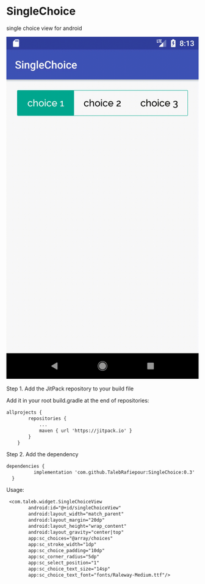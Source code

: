 # SingleChoice
single choice view for android

![alt text](https://github.com/TalebRafiepour/SingleChoice/blob/master/SingleChoiceGif.gif)




Step 1. Add the JitPack repository to your build file

Add it in your root build.gradle at the end of repositories:
```
allprojects {
		repositories {
			...
			maven { url 'https://jitpack.io' }
		}
	}
   ``` 
  Step 2. Add the dependency
  ```
  dependencies {
	        implementation 'com.github.TalebRafiepour:SingleChoice:0.3'
	}
```
Usage: 
```
 <com.taleb.widget.SingleChoiceView
        android:id="@+id/singleChoiceView"
        android:layout_width="match_parent"
        android:layout_margin="20dp"
        android:layout_height="wrap_content"
        android:layout_gravity="center|top"
        app:sc_choices="@array/choices"
        app:sc_stroke_width="1dp"
        app:sc_choice_padding="10dp"
        app:sc_corner_radius="5dp"
        app:sc_select_position="1"
        app:sc_choice_text_size="14sp"
        app:sc_choice_text_font="fonts/Raleway-Medium.ttf"/>
